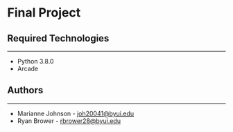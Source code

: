 # Final Project

## Required Technologies
---
* Python 3.8.0
* Arcade

## Authors
---
* Marianne Johnson - joh20041@byui.edu
* Ryan Brower - rbrower28@byui.edu